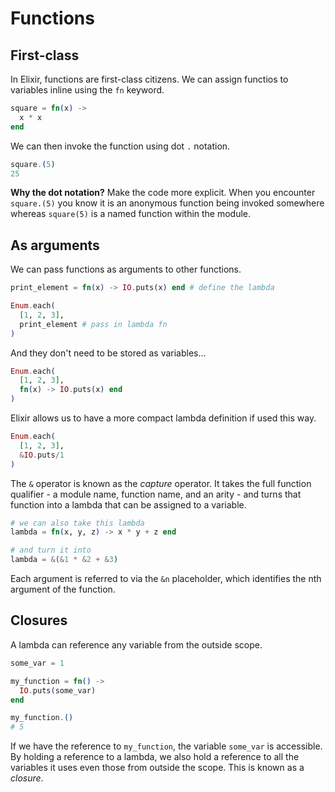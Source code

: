 # Functions

## First-class

In Elixir, functions are first-class citizens. We can assign functios to variables inline using the `fn` keyword.

```elixir
square = fn(x) ->
  x * x
end
```

We can then invoke the function using dot `.` notation.

```elixir
square.(5)
25
```

**Why the dot notation?**
Make the code more explicit. When you encounter `square.(5)` you know it is an anonymous function being invoked somewhere whereas `square(5)` is a named function within the module.

## As arguments

We can pass functions as arguments to other functions.

```elixir
print_element = fn(x) -> IO.puts(x) end # define the lambda

Enum.each(
  [1, 2, 3],
  print_element # pass in lambda fn
)
```

And they don't need to be stored as variables...

```elixir
Enum.each(
  [1, 2, 3],
  fn(x) -> IO.puts(x) end
)
```

Elixir allows us to have a more compact lambda definition if used this way.

```elixir
Enum.each(
  [1, 2, 3],
  &IO.puts/1
)
```

The `&` operator is known as the *capture* operator. It takes the full function qualifier - a module name, function name, and an arity - and turns that function into a lambda that can be assigned to a variable.

```elixir
# we can also take this lambda
lambda = fn(x, y, z) -> x * y + z end

# and turn it into
lambda = &(&1 * &2 + &3)
```

Each argument is referred to via the `&n` placeholder, which identifies the nth argument of the function.

## Closures

A lambda can reference any variable from the outside scope.

```elixir
some_var = 1

my_function = fn() ->
  IO.puts(some_var)
end

my_function.()
# 5
```

If we have the reference to `my_function`, the variable `some_var` is accessible.  By holding a reference to a lambda, we also hold a reference to all the variables it uses even those from outside the scope.  This is known as a *closure*.